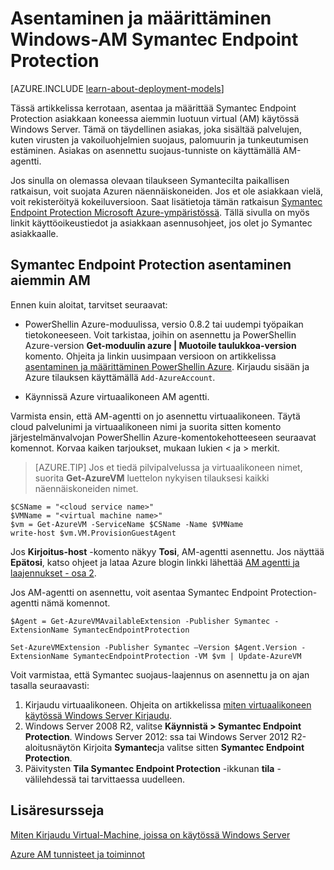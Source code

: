 <properties
    pageTitle="Symantec Endpoint Protection asentaminen AM | Microsoft Azure"
    description="Opettele asentaminen ja määrittäminen Symantec Endpoint Protection suojaus-tunniste uuteen tai aiemmin luotuun Azure AM perinteinen käyttöönotto-mallin avulla luotu."
    services="virtual-machines-windows"
    documentationCenter=""
    authors="iainfoulds"
    manager="timlt"
    editor=""
    tags="azure-service-management"/>

<tags
    ms.service="virtual-machines-windows"
    ms.workload="infrastructure-services"
    ms.tgt_pltfrm="vm-multiple"
    ms.devlang="na"
    ms.topic="article"
    ms.date="08/24/2016"
    ms.author="iainfou"/>

# <a name="how-to-install-and-configure-symantec-endpoint-protection-on-a-windows-vm"></a>Asentaminen ja määrittäminen Windows-AM Symantec Endpoint Protection

[AZURE.INCLUDE [learn-about-deployment-models](../../includes/learn-about-deployment-models-classic-include.md)]

Tässä artikkelissa kerrotaan, asentaa ja määrittää Symantec Endpoint Protection asiakkaan koneessa aiemmin luotuun virtual (AM) käytössä Windows Server. Tämä on täydellinen asiakas, joka sisältää palvelujen, kuten virusten ja vakoiluohjelmien suojaus, palomuurin ja tunkeutumisen estäminen. Asiakas on asennettu suojaus-tunniste on käyttämällä AM-agentti.

Jos sinulla on olemassa olevaan tilaukseen Symantecilta paikallisen ratkaisun, voit suojata Azuren näennäiskoneiden. Jos et ole asiakkaan vielä, voit rekisteröityä kokeiluversioon. Saat lisätietoja tämän ratkaisun [Symantec Endpoint Protection Microsoft Azure-ympäristössä][Symantec]. Tällä sivulla on myös linkit käyttöoikeustiedot ja asiakkaan asennusohjeet, jos olet jo Symantec asiakkaalle.

## <a name="install-symantec-endpoint-protection-on-an-existing-vm"></a>Symantec Endpoint Protection asentaminen aiemmin AM

Ennen kuin aloitat, tarvitset seuraavat:

- PowerShellin Azure-moduulissa, versio 0.8.2 tai uudempi työpaikan tietokoneeseen. Voit tarkistaa, joihin on asennettu ja PowerShellin Azure-version **Get-moduulin azure | Muotoile taulukkoa-version** komento. Ohjeita ja linkin uusimpaan versioon on artikkelissa [asentaminen ja määrittäminen PowerShellin Azure][PS]. Kirjaudu sisään ja Azure tilauksen käyttämällä `Add-AzureAccount`.

- Käynnissä Azure virtuaalikoneen AM agentti.

Varmista ensin, että AM-agentti on jo asennettu virtuaalikoneen. Täytä cloud palvelunimi ja virtuaalikoneen nimi ja suorita sitten komento järjestelmänvalvojan PowerShellin Azure-komentokehotteeseen seuraavat komennot. Korvaa kaiken tarjoukset, mukaan lukien < ja > merkit.

> [AZURE.TIP] Jos et tiedä pilvipalvelussa ja virtuaalikoneen nimet, suorita **Get-AzureVM** luettelon nykyisen tilauksesi kaikki näennäiskoneiden nimet.

    $CSName = "<cloud service name>"
    $VMName = "<virtual machine name>"
    $vm = Get-AzureVM -ServiceName $CSName -Name $VMName
    write-host $vm.VM.ProvisionGuestAgent

Jos **Kirjoitus-host** -komento näkyy **Tosi**, AM-agentti asennettu. Jos näyttää **Epätosi**, katso ohjeet ja lataa Azure blogin linkki lähettää [AM agentti ja laajennukset - osa 2][Agent].

Jos AM-agentti on asennettu, voit asentaa Symantec Endpoint Protection-agentti nämä komennot.

    $Agent = Get-AzureVMAvailableExtension -Publisher Symantec -ExtensionName SymantecEndpointProtection

    Set-AzureVMExtension -Publisher Symantec –Version $Agent.Version -ExtensionName SymantecEndpointProtection -VM $vm | Update-AzureVM

Voit varmistaa, että Symantec suojaus-laajennus on asennettu ja on ajan tasalla seuraavasti:

1.  Kirjaudu virtuaalikoneen. Ohjeita on artikkelissa [miten virtuaalikoneen käytössä Windows Server Kirjaudu][Logon].
2.  Windows Server 2008 R2, valitse **Käynnistä > Symantec Endpoint Protection**. Windows Server 2012: ssa tai Windows Server 2012 R2-aloitusnäytön Kirjoita **Symantec**ja valitse sitten **Symantec Endpoint Protection**.
3.  Päivitysten **Tila Symantec Endpoint Protection** -ikkunan **tila** -välilehdessä tai tarvittaessa uudelleen.

## <a name="additional-resources"></a>Lisäresursseja

[Miten Kirjaudu Virtual-Machine, joissa on käytössä Windows Server][Logon]

[Azure AM tunnisteet ja toiminnot][Ext]


<!--Link references-->
[Symantec]: http://www.symantec.com/connect/blogs/symantec-endpoint-protection-now-microsoft-azure

[Portal]: http://manage.windowsazure.com

[Create]: virtual-machines-windows-classic-tutorial.md

[PS]: ../powershell-install-configure.md

[Agent]: http://go.microsoft.com/fwlink/p/?LinkId=403947

[Logon]: virtual-machines-windows-classic-connect-logon.md

[Ext]: http://go.microsoft.com/fwlink/p/?linkid=390493